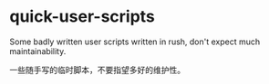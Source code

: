 # quick-user-scripts
Some badly written user scripts written in rush, don't expect much maintainability.

一些随手写的临时脚本，不要指望多好的维护性。
